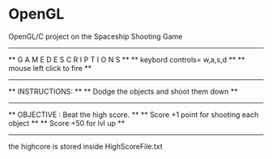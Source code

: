 # OpenGL
OpenGL/C  project on the Spaceship Shooting Game
********************************************************************
**           	   G A M E     D E S C R I P T I O N S			       **
**					keybord controls=   w,a,s,d					                 **
**					mouse left click to fire				                     **
**																													 		 **
**	  INSTRUCTIONS:																					 		 **
**					Dodge the objects and shoot them down								 **
**																															 **
**	  OBJECTIVE :   Beat the high score.												 **
**					Score +1 point for shooting each object	          	 **
**					Score +50 for lvl up					                    	 **
*******************************************************************

the highcore is stored inside HighScoreFile.txt
